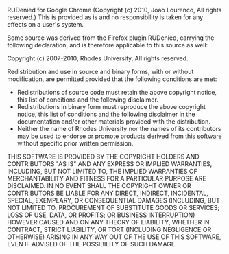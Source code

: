 RUDenied for Google Chrome (Copyright (c) 2010, Joao Lourenco, All rights reserved.)
This is provided as is and no responsibility is taken for any effects on a user's system.

Some source was derived from the Firefox plugin RUDenied, carrying the following declaration,
and is therefore applicable to this source as well:

 Copyright (c) 2007-2010, Rhodes University, All rights reserved.

 Redistribution and use in source and binary forms, with or without
 modification, are permitted provided that the following conditions
 are met:

  * Redistributions of source code must retain the above copyright
    notice, this list of conditions and the following disclaimer.
  * Redistributions in binary form must reproduce the above copyright
    notice, this list of conditions and the following disclaimer in the
    documentation and/or other materials provided with the distribution.
  * Neither the name of Rhodes University nor the names of its contributors
    may be used to endorse or promote products derived from this software
    without specific prior written permission.

 THIS SOFTWARE IS PROVIDED BY THE COPYRIGHT HOLDERS AND CONTRIBUTORS "AS
 IS" AND ANY EXPRESS OR IMPLIED WARRANTIES, INCLUDING, BUT NOT LIMITED TO,
 THE IMPLIED WARRANTIES OF MERCHANTABILITY AND FITNESS FOR A PARTICULAR
 PURPOSE ARE DISCLAIMED. IN NO EVENT SHALL THE COPYRIGHT OWNER OR
 CONTRIBUTORS BE LIABLE FOR ANY DIRECT, INDIRECT, INCIDENTAL, SPECIAL,
 EXEMPLARY, OR CONSEQUENTIAL DAMAGES (INCLUDING, BUT NOT LIMITED TO,
 PROCUREMENT OF SUBSTITUTE GOODS OR SERVICES; LOSS OF USE, DATA, OR
 PROFITS; OR BUSINESS INTERRUPTION) HOWEVER CAUSED AND ON ANY THEORY OF
 LIABILITY, WHETHER IN CONTRACT, STRICT LIABILITY, OR TORT (INCLUDING
 NEGLIGENCE OR OTHERWISE) ARISING IN ANY WAY OUT OF THE USE OF THIS
 SOFTWARE, EVEN IF ADVISED OF THE POSSIBILITY OF SUCH DAMAGE.
